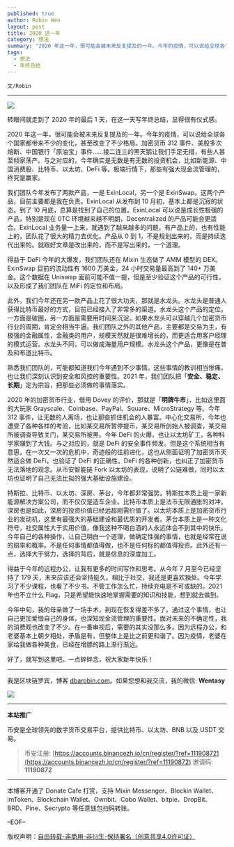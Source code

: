 ```yaml
---
published: true
author: Robin Wen
layout: post
title: 2020 这一年
category: 想法
summary: "2020 年这一年，很可能会被未来反复提及的一年。今年的疫情，可以说给全球各个国家都带来不少的变化，甚至改变了不少格局。加密货币 312 事件、美股多次熔断、中国银行「原油宝」事件……接二连三的黑天鹅让我们手足无措，有些人甚至倾家荡产。与之对应的，今年确实是无数是有无数的投资机会，比如新能源、中国消费股、比特币、以太坊、DeFi 等。极端行情下，那些有强大现金流管理的，终究是赢家。今年自己的各种操作，让自己明白一个道理，做确定性强的事情，也就是经常在说的赔率和概率。不是任何事情都值得做，也不是任何标的都值得投资。此外还有一点，选择大于努力，选择的背后，就是信息的深度加工。好了，就写到这里吧。一点碎碎念，祝大家新年快乐！"
tags:
  - 想法
  - 年终总结
---
```


`文/Robin`

***

![](https://cdn.dbarobin.com/0odfa13.png)

转眼间就走到了 2020 年的最后 1 天，在这一天写年终总结，显得很有仪式感。

2020 年这一年，很可能会被未来反复提及的一年。今年的疫情，可以说给全球各个国家都带来不少的变化，甚至改变了不少格局。加密货币 312 事件、美股多次熔断、中国银行「原油宝」事件……接二连三的黑天鹅让我们手足无措，有些人甚至倾家荡产。与之对应的，今年确实是无数是有无数的投资机会，比如新能源、中国消费股、比特币、以太坊、DeFi 等。极端行情下，那些有强大现金流管理的，终究是赢家。

我们团队今年发布了两款产品，一是 ExinLocal，另一个是 ExinSwap。这两个产品，目前主要都是我在负责。ExinLocal 从发布到 10 月初，基本上都是沉寂的状态。到了 10 月底，总算是找到了自己的位置。ExinLocal 可以说是成长性极强的产品，特别是现在 0TC 环境越来越不明朗，Decentralized 的产品可能会更适合。ExinLocal 业务量一上来，就遇到了越来越多的问题，有产品上的，也有性能上的，团队花了很大的精力去优化。产品从 0 到 1，不是规划出来的，而是持续迭代出来的。就跟好文章是改出来的，而不是写出来的，一个道理。

得益于 DeFi 今年的大爆发，我们团队还在 Mixin 生态做了 AMM 模型的 DEX。ExinSwap 目前的流动性有 1600 万美金，24 小时交易量最高到了 140+ 万美金。这个数据在 Uniswap 面前可能不值一提，但是至少验证这个产品的可行性，以及形成了我们团队在 MiFi 的定位和布局。

此外，我们今年还在另一款产品上花了很大功夫，那就是水龙头。水龙头是普通人获得比特币最好的方式，目前已经接入了非常多的渠道。水龙头这个产品的定位，一方面是破圈，另一方面是需要用时间来沉淀。如果水龙头可以穿越几个加密货币行业的周期，肯定会相当牛逼。我们团队之外的其他产品，主要都是交易为主，有极强的金融属性，金融类的用户，规模天然就是很难增长的，而更适合用客户经理的模式运营。水龙头不同，可以做成海量用户规模。水龙头这个产品，更像是在普及和布道比特币。

熟悉我们团队的，可能都知道我们今年遇到不少事情。这些事情的教训相当惨痛，也让我们深刻认识到安全和风控的重要性。2021 年，我们团队把「**安全、稳定、长期**」定为宗旨，把那些必须做的事情落实。

2020 年的加密货币行业，借用 Dovey 的评价，那就是「**明牌牛市**」，比如这里面的大玩家 Grayscale、Coinbase、PayPal、Square、MicroStrategy 等。今年 312 事件，让无数的人离场，也让那些抓住机会的人暴富。中心化交易所，今年也遭受了各种各样的考验，比如某交易所暂停提币，某交易所创始人被调查，某交易所被调查导致关门，某交易所被黑。今年 DeFi 的火爆，也让以太坊矿工，各种科学家赚到了大钱。与之对应的，就是 DeFi 的安全事件频发。但是这个系统相当有意思，在一次又一次的危机中，奇迹般的往前进化，这也从侧面证明了加密货币天然适合做 DeFi，也验证了 DeFi 的正确性。DeFi 的各种创新，也纠正了加密货币无法落地的观念。从币安智能链 Fork 以太坊的表现，说明了公链难做，同时以太坊也证明了自己无法比拟的强大基础设施建设。

特斯拉、比特币、以太坊、深房、茅台，今年都非常强势。特斯拉本质上是一家新能源解决方案公司，而不仅仅是造车企业。比特币本质上是法币无限通胀的对冲，深房也是如此，深房的投资价值已经远超刚需价值了。以太坊本质上是加密货币行业的发动机，这里有最强大的基础建设和最优质的开发者。茅台本质上是一种文化符号，社交属性大于实用价值，像我这种不喝白酒的人永远体会不到其中的快乐。今年自己的各种操作，让自己明白一个道理，做确定性强的事情，也就是经常在说的赔率和概率。不是任何事情都值得做，也不是任何标的都值得投资。此外还有一点，选择大于努力，选择的背后，就是信息的深度加工。

得益于今年的远程办公，让我有更多的时间写作和思考。从今年 7 月至今已经坚持了 179 天，未来应该还会坚持挺久。相比于社交，我还是更喜欢独处。今年学习了不少课程，也看了不少书。不管工作怎么忙，持续充电是不可或缺的。2021 年也不立什么 Flag，只是希望能快速地掌握需要的知识和技能，想到就去做到。

今年中旬，我的母亲做了一场手术，到现在恢复得差不多了。通过这个事情，也让自己更加爱惜自己的身体，也深知现金流管理的重要性。面对未来的不确定性，我的消费观也改变了不少。在一番审视后，需要的其实没那么多。因为远程办公，和老婆基本上朝夕相处，矛盾是有，但整体上是比之前更和谐了。因为疫情，老婆在家给我做各种美食，已经在增膘的路上渐行渐远。

好了，就写到这里吧。一点碎碎念，祝大家新年快乐！

***

我是区块链罗宾，博客 [dbarobin.com](https://dbarobin.com/)。如果您想和我交流，我的微信: **Wentasy**

![](https://cdn.dbarobin.com/v4yywe2.png)

***

**本站推广**

币安是全球领先的数字货币交易平台，提供比特币、以太坊、BNB 以及 USDT 交易。

> 币安注册: [https://accounts.binancezh.io/cn/register/?ref=11190872](https://accounts.binancezh.io/cn/register/?ref=11190872)
> 邀请码: **11190872**

***

本博客开通了 Donate Cafe 打赏，支持 Mixin Messenger、Blockin Wallet、imToken、Blockchain Wallet、Ownbit、Cobo Wallet、bitpie、DropBit、BRD、Pine、Secrypto 等任意钱包扫码转账。

<center>
    <div class="--donate-button"
         data-button-id="f8b9df0d-af9a-460d-8258-d3f435445075"
    ></div>
</center>

–EOF–

版权声明：[自由转载-非商用-非衍生-保持署名（创意共享4.0许可证）](http://creativecommons.org/licenses/by-nc-nd/4.0/deed.zh)